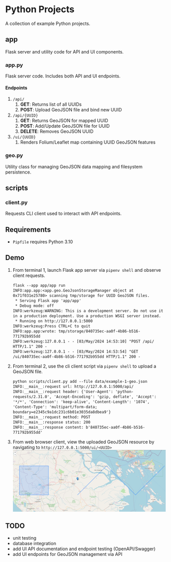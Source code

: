 # Python Projects
A collection of example Python projects.

## app
Flask server and utility code for API and UI components.

### app.py
Flask server code. Includes both API and UI endpoints.

#### Endpoints
1. `/api/`
   1. __GET__: Returns list of all UUIDs
   1. __POST__: Upload GeoJSON file and bind new UUID
1. `/api/{UUID}`
   1. __GET__: Returns GeoJSON for mapped UUID
   1. __POST__: Add/Update GeoJSON file for UUID
   1. __DELETE__: Removes GeoJSON UUID
1. `/ui/{UUID}`
   1. Renders Folium/Leaflet map containing UUID GeoJSON features

### geo.py
Utility class for managing GeoJSON data mapping and filesystem persistence.

## scripts

### client.py
Requests CLI client used to interact with API endpoints.

## Requirements
* `Pipfile` requires Python 3.10

## Demo
1. From terminal 1, launch Flask app server via `pipenv shell` and observe client requests.
   ```
   flask --app app/app run
   INFO:app.app:<app.geo.GeoJsonStorageManager object at 0x71f031e25780> scanning tmp/storage for UUID GeoJSON files.
    * Serving Flask app 'app/app'
    * Debug mode: off
   INFO:werkzeug:WARNING: This is a development server. Do not use it in a production deployment. Use a production WSGI server instead.
    * Running on http://127.0.0.1:5000
   INFO:werkzeug:Press CTRL+C to quit
   INFO:app.app:wrote: tmp/storage/840735ec-aa0f-4b86-b516-771792b955dd
   INFO:werkzeug:127.0.0.1 - - [03/May/2024 14:53:10] "POST /api/ HTTP/1.1" 200 -
   INFO:werkzeug:127.0.0.1 - - [03/May/2024 14:53:54] "GET /ui/840735ec-aa0f-4b86-b516-771792b955dd HTTP/1.1" 200 -
   ```
2. From terminal 2, use the cli client script via `pipenv shell` to upload a GeoJSON file.
   ```
   python scripts/client.py add --file data/example-1-geo.json 
   INFO:__main__:request url: http://127.0.0.1:5000/api/
   INFO:__main__:request header: {'User-Agent': 'python-requests/2.31.0', 'Accept-Encoding': 'gzip, deflate', 'Accept': '*/*', 'Connection': 'keep-alive', 'Content-Length': '1074', 'Content-Type': 'multipart/form-data; boundary=e2345c9a1dc231c6b01e3035da8dbea9'}
   INFO:__main__:request method: POST
   INFO:__main__:response status: 200
   INFO:__main__:response content: b'840735ec-aa0f-4b86-b516-771792b955dd'
   ```
3. From web browser client, view the uploaded GeoJSON resource by navigating to `http://127.0.0.1:5000/ui/<UUID>`
   ![web browser screenshot](static/screenshot-geojson-1.png "screenshot")

## TODO
 * unit testing
 * database integration
 * add UI API documentation and endpoint testing (OpenAPI/Swagger)
 * add UI endpoints for GeoJSON management via API